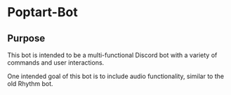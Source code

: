 # Poptart-Bot

## Purpose
This bot is intended to be a multi-functional Discord bot with a variety of commands and user interactions.

One intended goal of this bot is to include audio functionality, similar to the old Rhythm bot.
